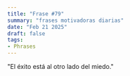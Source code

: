 ```yaml
---
title: "Frase #79"
summary: "frases motivadoras diarias"
date: "Feb 21 2025"
draft: false
tags:
- Phrases
---
```


"El éxito está al otro lado del miedo."
